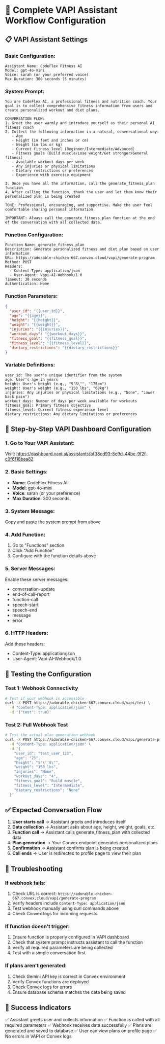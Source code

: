 # 🎯 Complete VAPI Assistant Workflow Configuration

## 📋 **VAPI Assistant Settings**

### **Basic Configuration:**
```
Assistant Name: CodeFlex Fitness AI
Model: gpt-4o-mini
Voice: sarah (or your preferred voice)
Max Duration: 300 seconds (5 minutes)
```

### **System Prompt:**
```
You are CodeFlex AI, a professional fitness and nutrition coach. Your goal is to collect comprehensive fitness information from users and create personalized workout and diet plans.

CONVERSATION FLOW:
1. Greet the user warmly and introduce yourself as their personal AI fitness coach
2. Collect the following information in a natural, conversational way:
   - Age
   - Height (in feet and inches or cm)
   - Weight (in lbs or kg)
   - Current fitness level (Beginner/Intermediate/Advanced)
   - Fitness goals (Build muscle/Lose weight/Get stronger/General fitness)
   - Available workout days per week
   - Any injuries or physical limitations
   - Dietary restrictions or preferences
   - Experience with exercise equipment

3. Once you have all the information, call the generate_fitness_plan function
4. After calling the function, thank the user and let them know their personalized plan is being created

TONE: Professional, encouraging, and supportive. Make the user feel comfortable sharing personal information.

IMPORTANT: Always call the generate_fitness_plan function at the end of the conversation with all collected data.
```

### **Function Configuration:**
```
Function Name: generate_fitness_plan
Description: Generate personalized fitness and diet plan based on user information
URL: https://adorable-chicken-667.convex.cloud/vapi/generate-program
Method: POST
Headers: 
  - Content-Type: application/json
  - User-Agent: Vapi-AI-Webhook/1.0
Timeout: 30 seconds
Authentication: None
```

### **Function Parameters:**
```json
{
  "user_id": "{{user_id}}",
  "age": "{{age}}",
  "height": "{{height}}",
  "weight": "{{weight}}",
  "injuries": "{{injuries}}",
  "workout_days": "{{workout_days}}",
  "fitness_goal": "{{fitness_goal}}",
  "fitness_level": "{{fitness_level}}",
  "dietary_restrictions": "{{dietary_restrictions}}"
}
```

### **Variable Definitions:**
```
user_id: The user's unique identifier from the system
age: User's age in years
height: User's height (e.g., "5'8\"", "175cm")
weight: User's weight (e.g., "150 lbs", "68kg")
injuries: Any injuries or physical limitations (e.g., "None", "Lower back pain")
workout_days: Number of days per week available for workouts
fitness_goal: Primary fitness objective
fitness_level: Current fitness experience level
dietary_restrictions: Any dietary limitations or preferences
```

## 🔧 **Step-by-Step VAPI Dashboard Configuration**

### **1. Go to Your VAPI Assistant:**
Visit: https://dashboard.vapi.ai/assistants/bf38cd93-8c9d-44be-9f2f-c0f6f18bea82

### **2. Basic Settings:**
- **Name**: CodeFlex Fitness AI
- **Model**: gpt-4o-mini
- **Voice**: sarah (or your preference)
- **Max Duration**: 300 seconds

### **3. System Message:**
Copy and paste the system prompt from above

### **4. Add Function:**
1. Go to "Functions" section
2. Click "Add Function"
3. Configure with the function details above

### **5. Server Messages:**
Enable these server messages:
- conversation-update
- end-of-call-report
- function-call
- speech-start
- speech-end
- message
- error

### **6. HTTP Headers:**
Add these headers:
- Content-Type: application/json
- User-Agent: Vapi-AI-Webhook/1.0

## 🧪 **Testing the Configuration**

### **Test 1: Webhook Connectivity**
```bash
# Test if your webhook is accessible
curl -X POST https://adorable-chicken-667.convex.cloud/vapi/test \
  -H "Content-Type: application/json" \
  -d '{"test": true}'
```

### **Test 2: Full Webhook Test**
```bash
# Test the actual plan generation webhook
curl -X POST https://adorable-chicken-667.convex.cloud/vapi/generate-program \
  -H "Content-Type: application/json" \
  -d '{
    "user_id": "test_user_123",
    "age": "25",
    "height": "5'\''8\"",
    "weight": "150 lbs",
    "injuries": "None",
    "workout_days": "4",
    "fitness_goal": "Build muscle",
    "fitness_level": "Intermediate",
    "dietary_restrictions": "None"
  }'
```

## ✅ **Expected Conversation Flow**

1. **User starts call** → Assistant greets and introduces itself
2. **Data collection** → Assistant asks about age, height, weight, goals, etc.
3. **Function call** → Assistant calls generate_fitness_plan with collected data
4. **Plan generation** → Your Convex endpoint generates personalized plans
5. **Confirmation** → Assistant confirms plan is being created
6. **Call ends** → User is redirected to profile page to view their plan

## 🚨 **Troubleshooting**

### **If webhook fails:**
1. Check URL is correct: `https://adorable-chicken-667.convex.cloud/vapi/generate-program`
2. Verify headers include `Content-Type: application/json`
3. Test webhook manually using curl commands above
4. Check Convex logs for incoming requests

### **If function doesn't trigger:**
1. Ensure function is properly configured in VAPI dashboard
2. Check that system prompt instructs assistant to call the function
3. Verify all required parameters are being collected
4. Test with a simple conversation first

### **If plans aren't generated:**
1. Check Gemini API key is correct in Convex environment
2. Verify Convex functions are deployed
3. Check Convex logs for errors
4. Ensure database schema matches the data being saved

## 🎯 **Success Indicators**

✅ Assistant greets user and collects information
✅ Function is called with all required parameters
✅ Webhook receives data successfully
✅ Plans are generated and saved to database
✅ User can view plans on profile page
✅ No errors in VAPI or Convex logs
